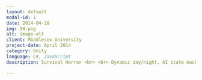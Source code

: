 ```yaml
---
layout: default
modal-id: 1
date: 2014-04-18
img: SH.png
alt: image-alt
client: Middlesex University
project-date: April 2014
category: Unity 
language: C#, JavaScript 
description: Survival Horror <br> <br> Dynamic day/night, AI state machine with AI that hunts for you, inventory system, player status system include hunger, thirst, and sanity  <br> <a href="/projects/SJM" download> Download </a>

---
```

